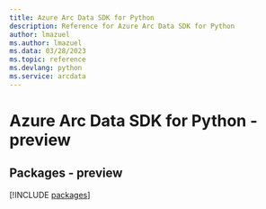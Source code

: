 ```yaml
---
title: Azure Arc Data SDK for Python
description: Reference for Azure Arc Data SDK for Python
author: lmazuel
ms.author: lmazuel
ms.data: 03/28/2023
ms.topic: reference
ms.devlang: python
ms.service: arcdata
---
```

# Azure Arc Data SDK for Python - preview
## Packages - preview
[!INCLUDE [packages](arc-data-index.md)]